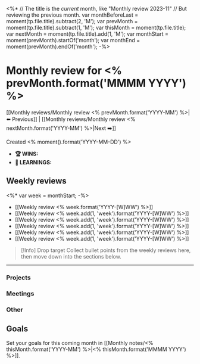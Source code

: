 <%*
  // The title is the _current_ month, like "Monthly review 2023-11"
  // But reviewing the previous month.
  var monthBeforeLast = moment(tp.file.title).subtract(2, 'M');
  var prevMonth = moment(tp.file.title).subtract(1, 'M');
  var thisMonth = moment(tp.file.title);
  var nextMonth = moment(tp.file.title).add(1, 'M');
  var monthStart = moment(prevMonth).startOf('month');
  var monthEnd = moment(prevMonth).endOf('month');
-%>
# Monthly review for <% prevMonth.format('MMMM YYYY') %>

[[Monthly reviews/Monthly review <% prevMonth.format('YYYY-MM') %>|⬅️ Previous]] | [[Monthly reviews/Monthly review <% nextMonth.format('YYYY-MM') %>|Next  ➡️]]

Created <% moment().format('YYYY-MM-DD') %>

- **🏆 WINS:** 
- **🧠 LEARNINGS:** 

## Weekly reviews

<%* var week = monthStart; -%>
- [[Weekly review <% week.format('YYYY-[W]WW') %>]]
- [[Weekly review <% week.add(1, 'week').format('YYYY-[W]WW') %>]]
- [[Weekly review <% week.add(1, 'week').format('YYYY-[W]WW') %>]]
- [[Weekly review <% week.add(1, 'week').format('YYYY-[W]WW') %>]]
- [[Weekly review <% week.add(1, 'week').format('YYYY-[W]WW') %>]]
- [[Weekly review <% week.add(1, 'week').format('YYYY-[W]WW') %>]]

> [!Info] Drop target
> Collect bullet points from the weekly reviews here, then move down into the sections below.


---

### Projects


### Meetings


### Other


## Goals

Set your goals for this coming month in [[Monthly notes/<% thisMonth.format('YYYY-MM') %>|<% thisMonth.format('MMMM YYYY') %>]].
